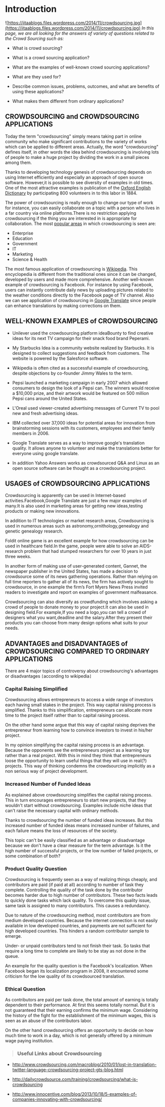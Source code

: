 # Introduction #

![https://iitaablogs.files.wordpress.com/2014/11/crowdsourcing.jpg](https://iitaablogs.files.wordpress.com/2014/11/crowdsourcing.jpg)
_In this page, we are all looking for the answers of variety of questions related to the Crowd Sourcing such as:_


  * What is crowd sourcing?

  * What is a crowd sourcing application?

  * What are the examples of well-known crowd sourcing applications?

  * What are they used for?

  * Describe common issues, problems, outcomes, and what are benefits of using these applications?

  * What makes them different from ordinary applications?

## CROWDSOURCING and CROWDSOURCING APPLICATIONS ##

Today the term "crowdsourcing" simply means taking part in online community who make significant contributions to the variety of works which can be applied to
different areas. Actually, the word "crowdsourcing" defines itself, in other words the idea behind crowdsourcing is involving lots of people to make a huge project by dividing the work in a small pieces among them.

Thanks to developing technology genesis of crowdsourcing depends on using Internet efficiently and especially an approach of open source software. However,it is possible to see diversity of examples in old times. One of the most attractive examples is publication of the [Oxford English Dictionary](http://en.wikipedia.org/wiki/Crowdsourcing#Historical_examples) by participating 800 volunteers in to this labor in 1884.

The power of crowdsourcing is really enough to change our type of work for instance, you can easily collaborate on a topic with a person who lives in a far country via online platforms.There is no restriction applying crowdsourcing if the thing you are interested in is appropriate for collaboration. The most [popular areas](http://crowdsourcingweek.com/what-is-crowdsourcing/#ixzz3SNscOgyv) in which crowdsourcing is seen are:

  * Enterprise
  * Education
  * Government
  * IT
  * Marketing
  * Science & Health

The most famous application of crowdsourcing is  [Wikipedia](https://www.wikipedia.org/). This encyclopedia is different from the traditional ones since it can be changed, developed by users and made more comprehensive. Another well-known example of crowdsourcing  is Facebook. For instance by using Facebook, users can instantly contribute daily news by uploading pictures related to the weather conditions directly to the Facebook page of TV channel. Also we can see application of crowdsourcing in [Google Translate](https://translate.google.com/) since people can enhance translations by making corrections on them.

## WELL-KNOWN EXAMPLES of CROWDSOURCING ##

  * Unilever used the crowdsourcing platform ideaBounty to find creative ideas for its next TV campaign for their snack food brand Peperami.

  * My Starbucks Idea is a community website realized by Starbucks. It is designed to collect suggestions and feedback from customers. The website is powered by the Salesforce software.

  * Wikipedia is often cited as a successful example of crowdsourcing, despite objections by co-founder Jimmy Wales to the term.

  * Pepsi launched a marketing campaign in early 2007 which allowed consumers to design the look of a Pepsi can. The winners would receive a $10,000 prize, and their artwork would be featured on 500 million Pepsi cans around the United States.

  * L'Oreal used viewer-created advertising messages of Current TV to pool new and fresh advertising ideas.

  * IBM collected over 37,000 ideas for potential areas for innovation from brainstorming sessions with its customers, employees and their family members in 2006.

  * Google Translate  serves as a way to improve google's translation quality. It allows anyone to volunteer and make the translations better for everyone using google translate.

  * In addition Yahoo Answers works as crowdsourced Q&A and Linux as an open source software can be thought as a crowdsourcing project.

## USAGES of CROWDSOURCING APPLICATIONS ##

Crowdsourcing is apparently can be used in Internet-based activities.Facebook,Google Translate are just a few major examples of many.It is also used in marketing areas for getting new ideas,testing products or making new innovations.

In addition to IT technologies or market research areas, Crowdsourcing is used in numerous areas such as astronomy,ornithology,genealogy and genetic genealogy research.

Foldit online game is an excellent example for how crowdsourcing can be used in healthcare field.In the game, people were able to solve an AIDS-research problem that had stumped researchers for over 10 years in just three weeks.

In another form of making use of user-generated content, Gannet, the newspaper publisher in the United States, has made a decision to crowdsource some of its news gathering operations. Rather than relying on full time reporters to gather all of its news, the firm has actively sought to crowdsource, in one example the firm’s Fort Myers News Press invited readers to investigate and report on examples of government malfeasance.

Crowdsourcing can also diversify as crowdfunding which involves asking a crowd of people to donate money to your project.It can also be used in designing field.For example,If you need a logo,you can tell a crowd of designers what you want,deadline and the salary.After they present their products you can choose from many design options what suits to your needs.


## ADVANTAGES and DISADVANTAGES of CROWDSOURCING COMPARED TO ORDINARY APPLICATIONS ##

There are 4 major topics of controversy about crowdsourcing's advantages or disadvantages `[`according to wikipedia`]`

### Capital Raising Simplified ###

Crowdsourcing allows entrepreneurs to access a wide range of investors each having small stakes in the project. This way capital raising process is simplified. Thanks to this simplification, entrepreneurs can allocate more time to the project itself rather than to capital raising process.

On the other hand some argue that this way of capital raising deprives the entrepreneur from learning how to convince investors to invest in his/her project.

In my opinion simplifying the capital raising process is an advantage. Because the opponents see the entrepreneurs project as a learning toy rather than a real project. With this in mind they think that entrepreneurs loose the opportunity to learn useful things that they will use in real(?) projects. This way of thinking condemns the crowdsourcing implicitly as a non serious way of project development.

### Increased Number of Funded Ideas ###

As explained above crowdsourcing simplifies the capital raising process. This in turn encourages entrepreneurs to start new projects, that they wouldn't start without crowdsourcing. Examples include niche ideas that can't raise the necessary capital with ordinary methods.

Thanks to crowdsourcing the number of funded ideas increases. But this increased number of funded ideas means increased number of failures, and each failure means the loss of resources of the society.

This topic can't be easily classified as an advantage or disadvantage because we don't have a clear measure for the term advantage. Is it the high number of successful projects, or the low number of failed projects, or some combination of both?

### Product Quality Question ###

Crowdsourcing is frequently seen as a way of realizing things cheaply, and contributors are paid (if paid at all) according to number of task they complete. Controlling the quality of the task done by the contributor becomes harder due to high number of contributors. These two facts leads to quickly done tasks which lack quality. To overcome this quality issue, same task is assigned to many contributors. This causes a redundancy.

Due to nature of the crowdsourcing method, most contributors are from medium developed countries. Because the internet connection is not easily available in low developed countries, and payments are not sufficient for high developed countries. This hinders a random contributor sample to emerge.

Under- or unpaid contributors tend to not finish their task. So tasks that require a long time to complete are likely to be stay as not done in the queue.

An example for the quality question is the Facebook's localization. When Facebook began its localization program in 2008, it encountered some criticism for the low quality of its crowdsourced translation.

### Ethical Question ###

As contributors are paid per task done, the total amount of earning is totally dependent to their performance. At first this seems totally normal. But it is not guaranteed that their earning confirms the minimum wage. Considering the history of the fight for the establishment of the minimum wages, this is seen as an abuse of the contributors labor.

On the other hand crowdsourcing offers an opportunity to decide on how much time to work in a day, which is not generally offered by a minimum wage paying institution.

> ### Useful Links about Crowdsourcing ###

  * http://www.crowdsourcing.com/macroblog/2010/01/lost-in-translation-twitter-language-crowdsourcing-project-gts-blog.html

  * http://dailycrowdsource.com/training/crowdsourcing/what-is-crowdsourcing

  * http://www.innocentive.com/blog/2013/10/18/5-examples-of-companies-innovating-with-crowdsourcing/